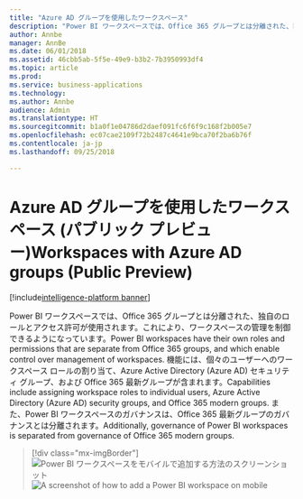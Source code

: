 ```yaml
---
title: "Azure AD グループを使用したワークスペース"
description: "Power BI ワークスペースでは、Office 365 グループとは分離された、独自のロールとアクセス許可が使用されます。これにより、ワークスペースの管理を制御できるようになっています。"
author: Annbe
manager: AnnBe
ms.date: 06/01/2018
ms.assetid: 46cbb5ab-5f5e-49e9-b3b2-7b3950993df4
ms.topic: article
ms.prod: 
ms.service: business-applications
ms.technology: 
ms.author: Annbe
audience: Admin
ms.translationtype: HT
ms.sourcegitcommit: b1a0f1e04786d2daef091fc6f6f9c168f2b005e7
ms.openlocfilehash: ec07cae2109f72b2487c4641e9bca70f2ba6b76f
ms.contentlocale: ja-jp
ms.lasthandoff: 09/25/2018

---
```

# <a name="workspaces-with-azure-ad-groups-public-preview"></a><span data-ttu-id="13e2c-103">Azure AD グループを使用したワークスペース (パブリック プレビュー)</span><span class="sxs-lookup"><span data-stu-id="13e2c-103">Workspaces with Azure AD groups (Public Preview)</span></span>

[!include[intelligence-platform banner](../../includes/intelligence-platform.md)]



<span data-ttu-id="13e2c-104">Power BI ワークスペースでは、Office 365 グループとは分離された、独自のロールとアクセス許可が使用されます。これにより、ワークスペースの管理を制御できるようになっています。</span><span class="sxs-lookup"><span data-stu-id="13e2c-104">Power BI workspaces have their own roles and permissions that are separate from Office 365 groups, and which enable control over management of workspaces.</span></span>
<span data-ttu-id="13e2c-105">機能には、個々のユーザーへのワークスペース ロールの割り当て、Azure Active Directory (Azure AD) セキュリティ グループ、および Office 365 最新グループが含まれます。</span><span class="sxs-lookup"><span data-stu-id="13e2c-105">Capabilities include assigning workspace roles to individual users, Azure Active Directory (Azure AD) security groups, and Office 365 modern groups.</span></span> <span data-ttu-id="13e2c-106">また、Power BI ワークスペースのガバナンスは、Office 365 最新グループのガバナンスとは分離されます。</span><span class="sxs-lookup"><span data-stu-id="13e2c-106">Additionally, governance of Power BI workspaces is separated from governance of Office 365 modern groups.</span></span>

> [!div class="mx-imgBorder"] 
> <span data-ttu-id="13e2c-107">![Power BI ワークスペースをモバイルで追加する方法のスクリーンショット](media/workspaces-azure-ad-groups-1.png "Power BI ワークスペースをモバイルで追加する方法のスクリーンショット")</span><span class="sxs-lookup"><span data-stu-id="13e2c-107">![A screenshot of how to add a Power BI workspace on mobile](media/workspaces-azure-ad-groups-1.png "A screenshot of how to add a Power BI workspace on mobile")</span></span>


